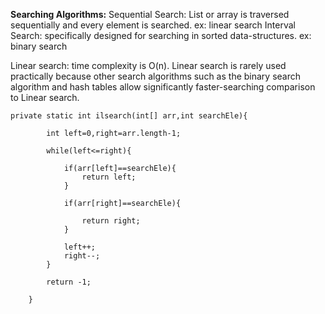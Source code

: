 **Searching Algorithms:**
Sequential Search: List or array is traversed sequentially and every element is searched. ex: linear search
Interval Search:  specifically designed for searching in sorted data-structures. ex: binary search

Linear search:  time complexity  is O(n).
Linear search is rarely used practically because other search algorithms such as the binary search algorithm and hash tables allow significantly faster-searching comparison to Linear search.

```
private static int ilsearch(int[] arr,int searchEle){

        int left=0,right=arr.length-1;

        while(left<=right){

            if(arr[left]==searchEle){
                return left;
            }

            if(arr[right]==searchEle){

                return right;
            }

            left++;
            right--;
        }

        return -1;

    }
``` 